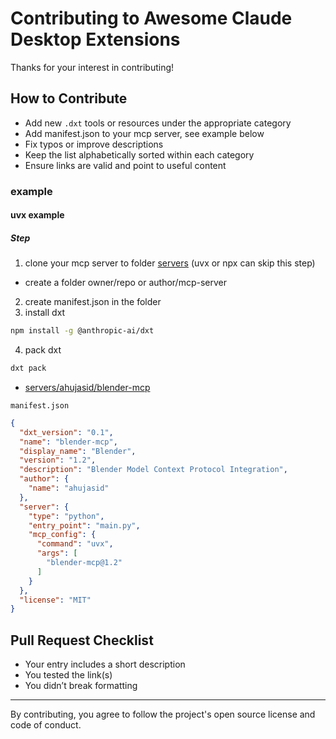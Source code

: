 # Contributing to Awesome Claude Desktop Extensions

Thanks for your interest in contributing!

## How to Contribute

- Add new `.dxt` tools or resources under the appropriate category
- Add manifest.json to your mcp server, see example below
- Fix typos or improve descriptions
- Keep the list alphabetically sorted within each category
- Ensure links are valid and point to useful content

### example

#### uvx example

##### Step

1. clone your mcp server to folder [servers](./servers) (uvx or npx can skip this step)
  - create a folder owner/repo or author/mcp-server
2. create manifest.json in the folder
3. install dxt

```sh
npm install -g @anthropic-ai/dxt
```

4. pack dxt

```sh
dxt pack
```

- [servers/ahujasid/blender-mcp](./servers/ahujasid/blender-mcp)

`manifest.json`

```json
{
  "dxt_version": "0.1",
  "name": "blender-mcp",
  "display_name": "Blender",
  "version": "1.2",
  "description": "Blender Model Context Protocol Integration",
  "author": {
    "name": "ahujasid"
  },
  "server": {
    "type": "python",
    "entry_point": "main.py",
    "mcp_config": {
      "command": "uvx",
      "args": [
        "blender-mcp@1.2"
      ]
    }
  },
  "license": "MIT"
}
```

## Pull Request Checklist

- Your entry includes a short description
- You tested the link(s)
- You didn’t break formatting

---

By contributing, you agree to follow the project's open source license and code of conduct.